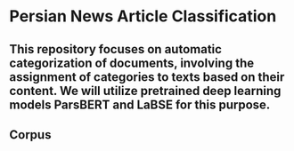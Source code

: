 # Persian News Article Classification
This repository focuses on automatic categorization of documents, involving the assignment of categories to texts based on their content. We will utilize pretrained deep learning models ParsBERT and LaBSE for this purpose.
---
Corpus
---
